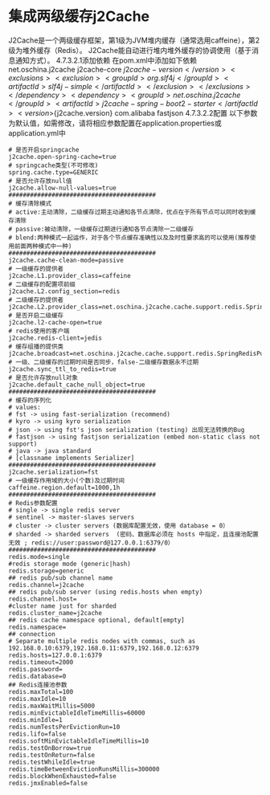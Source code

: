 


# 集成两级缓存j2Cache  

J2Cache是一个两级缓存框架，第1级为JVM堆内缓存（通常选用caffeine），第2级为堆外缓存（Redis）。
J2Cache能自动进行堆内堆外缓存的协调使用（基于消息通知方式）。
4.7.3.2.1添加依赖
在pom.xml中添加如下依赖
		<dependency>
			<groupId>net.oschina.j2cache</groupId>
			<artifactId>j2cache-core</artifactId>
			<version>${j2cache-version}</version>
			<exclusions>
				<exclusion>
					<groupId>org.slf4j</groupId>
					<artifactId>slf4j-simple</artifactId>
				</exclusion>
			</exclusions>
		</dependency>
		<dependency>
			<groupId>net.oschina.j2cache</groupId>
			<artifactId>j2cache-spring-boot2-starter</artifactId>
			<version>${j2cache.version}</version>
			<exclusions>
				<exclusion>
					<groupId>com.alibaba</groupId>
					<artifactId>fastjson</artifactId>
				</exclusion>
			</exclusions>
		</dependency>
4.7.3.2.2配置
以下参数为默认值，如需修改，请将相应参数配置在application.properties或application.yml中

```text
# 是否开启springcache
j2cache.open-spring-cache=true
# springcache类型(不可修改)
spring.cache.type=GENERIC
# 是否允许存放null值
j2cache.allow-null-values=true
#########################################
# 缓存清除模式
# active:主动清除，二级缓存过期主动通知各节点清除，优点在于所有节点可以同时收到缓存清除
# passive:被动清除，一级缓存过期进行通知各节点清除一二级缓存
# blend:两种模式一起运作，对于各个节点缓存准确性以及及时性要求高的可以使用(推荐使用前面两种模式中一种)
#########################################
j2cache.cache-clean-mode=passive
# 一级缓存的提供者
j2cache.L1.provider_class=caffeine
# 二级缓存的配置项前缀
j2cache.L2.config_section=redis
# 二级缓存的提供者
j2cache.L2.provider_class=net.oschina.j2cache.cache.support.redis.SpringRedisProvider
# 是否开启二级缓存
j2cache.l2-cache-open=true
# redis使用的客户端
j2cache.redis-client=jedis
# 缓存组播的提供类
j2cache.broadcast=net.oschina.j2cache.cache.support.redis.SpringRedisPubSubPolicy
# 一级、二级缓存的过期时间是否同步，false-二级缓存数据永不过期
j2cache.sync_ttl_to_redis=true
# 是否允许存放null对象
j2cache.default_cache_null_object=true
#########################################
# 缓存的序列化
# values:
# fst -> using fast-serialization (recommend)
# kyro -> using kyro serialization
# json -> using fst's json serialization (testing) 出现无法转换的Bug
# fastjson -> using fastjson serialization (embed non-static class not support)
# java -> java standard
# [classname implements Serializer]
#########################################
j2cache.serialization=fst
# 一级缓存作用域的大小(个数)及过期时间
caffeine.region.default=1000,1h
#########################################
# Redis参数配置
# single -> single redis server
# sentinel -> master-slaves servers
# cluster -> cluster servers (数据库配置无效，使用 database = 0）
# sharded -> sharded servers  (密码、数据库必须在 hosts 中指定，且连接池配置无效 ; redis://user:password@127.0.0.1:6379/0）
#########################################
redis.mode=single
#redis storage mode (generic|hash)
redis.storage=generic
## redis pub/sub channel name
redis.channel=j2cache
## redis pub/sub server (using redis.hosts when empty)
redis.channel.host=
#cluster name just for sharded
redis.cluster_name=j2cache
## redis cache namespace optional, default[empty]
redis.namespace=
## connection
# Separate multiple redis nodes with commas, such as 192.168.0.10:6379,192.168.0.11:6379,192.168.0.12:6379
redis.hosts=127.0.0.1:6379
redis.timeout=2000
redis.password=
redis.database=0
## Redis连接池参数
redis.maxTotal=100
redis.maxIdle=10
redis.maxWaitMillis=5000
redis.minEvictableIdleTimeMillis=60000
redis.minIdle=1
redis.numTestsPerEvictionRun=10
redis.lifo=false
redis.softMinEvictableIdleTimeMillis=10
redis.testOnBorrow=true
redis.testOnReturn=false
redis.testWhileIdle=true
redis.timeBetweenEvictionRunsMillis=300000
redis.blockWhenExhausted=false
redis.jmxEnabled=false
```

